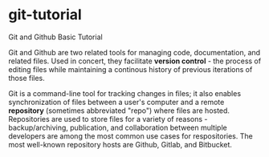 # git-tutorial
Git and Github Basic Tutorial

Git and Github are two related tools for managing code, documentation, and related files.  Used in concert, they facilitate **version control** - the process of editing files while maintaining a continous history of previous iterations of those files.  

Git is a command-line tool for tracking changes in files; it also enables synchronization of files between a user's computer and a remote **repository** (sometimes abbreviated "repo") where files are hosted.  Repositories are used to store files for a variety of reasons - backup/archiving, publication, and collaboration between multiple developers are among the most common use cases for respositories.  The most well-known repository hosts are Github, Gitlab, and Bitbucket.

